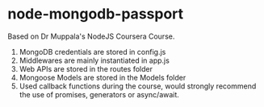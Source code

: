 # node-mongodb-passport
Based on Dr Muppala's NodeJS Coursera Course.

1. MongoDB credentials are stored in config.js
2. Middlewares are mainly instantiated in app.js
3. Web APIs are stored in the routes folder
4. Mongoose Models are stored in the Models folder
5. Used callback functions during the course, would strongly recommend the use of promises, generators or async/await.
